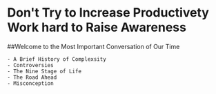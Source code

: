 # Don't Try to Increase Productivety  Work hard to Raise Awareness

##Welcome to the Most Important Conversation of Our Time
```
- A Brief History of Complexsity
- Controversies
- The Nine Stage of Life
- The Road Ahead
- Misconception
```
